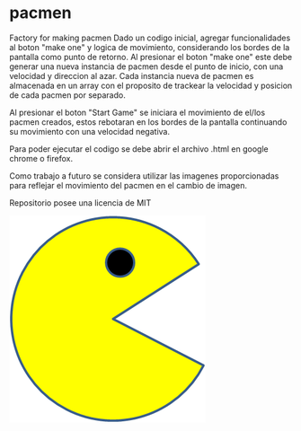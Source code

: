 # pacmen
Factory for making pacmen
Dado un codigo inicial, agregar funcionalidades al boton "make one" y logica de movimiento, considerando los bordes de la pantalla como punto de retorno.
Al presionar el boton "make one" este debe generar una nueva instancia de pacmen desde el punto de inicio, con una velocidad y direccion al azar.
Cada instancia nueva de pacmen es almacenada en un array con el proposito de trackear la velocidad y posicion de cada pacmen por separado.

Al presionar el boton "Start Game" se iniciara el movimiento de el/los pacmen creados, estos rebotaran en los bordes de la pantalla continuando su movimiento con una velocidad negativa.

Para poder ejecutar el codigo se debe abrir el archivo .html en google chrome o firefox.

Como trabajo a futuro se considera utilizar las imagenes proporcionadas para reflejar el movimiento del pacmen en el cambio de imagen.


Repositorio posee una licencia de MIT

<img src="./images/PacMan1.png">
